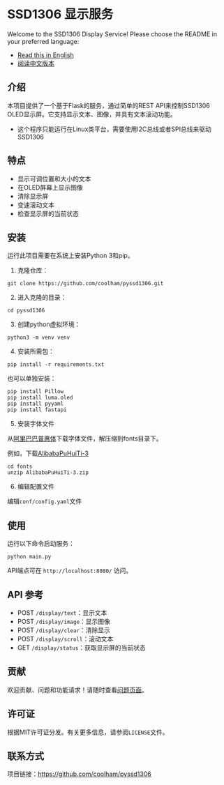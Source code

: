 
# SSD1306 显示服务

Welcome to the SSD1306 Display Service! Please choose the README in your preferred language:

- [Read this in English](README.md)
- [阅读中文版本](README_zh.md)

## 介绍
本项目提供了一个基于Flask的服务，通过简单的REST API来控制SSD1306 OLED显示屏。它支持显示文本、图像，并具有文本滚动功能。

* 这个程序只能运行在Linux类平台，需要使用I2C总线或者SPI总线来驱动SSD1306

## 特点
- 显示可调位置和大小的文本
- 在OLED屏幕上显示图像
- 清除显示屏
- 变速滚动文本
- 检查显示屏的当前状态

## 安装
运行此项目需要在系统上安装Python 3和pip。

1. 克隆仓库：
```
git clone https://github.com/coolham/pyssd1306.git
   ```

2. 进入克隆的目录：
```
cd pyssd1306
```
3. 创建python虚拟环境：
```
python3 -m venv venv
```   

4. 安装所需包：
```
pip install -r requirements.txt
```

也可以单独安装：

```
pip install Pillow
pip install luma.oled
pip install pyyaml
pip install fastapi
```

5. 安装字体文件

从[阿里巴巴普惠体](https://fonts.alibabagroup.com/#/font)下载字体文件，解压缩到fonts目录下。

例如，下载[AlibabaPuHuiTi-3](https://puhuiti.oss-cn-hangzhou.aliyuncs.com/AlibabaPuHuiTi-3.zip)

```shell
cd fonts
unzip AlibabaPuHuiTi-3.zip
```

6. 编辑配置文件

编辑`conf/config.yaml`文件




## 使用
运行以下命令启动服务：
```
python main.py
```

API端点可在 `http://localhost:8080/` 访问。

## API 参考

- POST `/display/text`：显示文本
- POST `/display/image`：显示图像
- POST `/display/clear`：清除显示
- POST `/display/scroll`：滚动文本
- GET `/display/status`：获取显示屏的当前状态

## 贡献
欢迎贡献、问题和功能请求！请随时查看[问题页面](链接到你的问题页面)。

## 许可证
根据MIT许可证分发。有关更多信息，请参阅`LICENSE`文件。

## 联系方式

项目链接：https://github.com/coolham/pyssd1306
